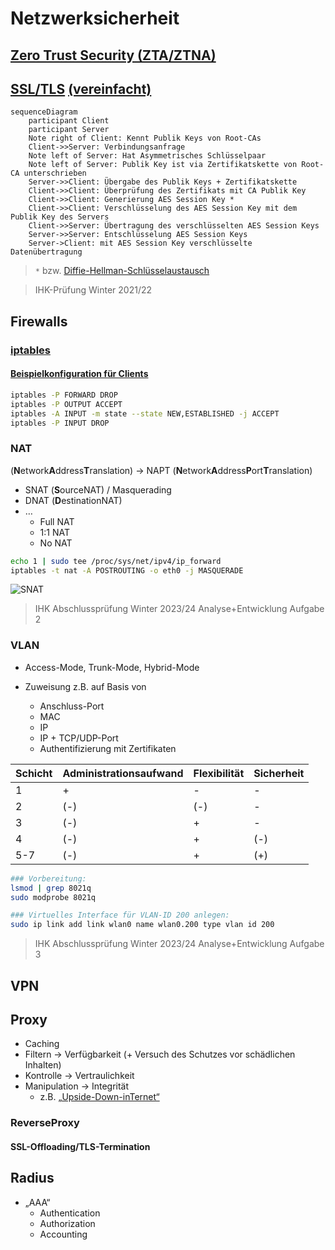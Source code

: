 # Netzwerksicherheit

## [Zero Trust Security (ZTA/ZTNA)](https://de.wikipedia.org/wiki/Zero_Trust_Security)

## [SSL/TLS](https://de.wikipedia.org/wiki/Transport_Layer_Security) [(vereinfacht)](https://de.wikipedia.org/wiki/Transport_Layer_Security#/media/Datei:SSL_handshake_with_two_way_authentication_with_certificates.svg)

```mermaid
sequenceDiagram
    participant Client
    participant Server
    Note right of Client: Kennt Publik Keys von Root-CAs
    Client->>Server: Verbindungsanfrage
    Note left of Server: Hat Asymmetrisches Schlüsselpaar
    Note left of Server: Publik Key ist via Zertifikatskette von Root-CA unterschrieben
    Server->>Client: Übergabe des Publik Keys + Zertifikatskette
    Client->>Client: Überprüfung des Zertifikats mit CA Publik Key
    Client->>Client: Generierung AES Session Key *
    Client->>Client: Verschlüsselung des AES Session Key mit dem Publik Key des Servers
    Client->>Server: Übertragung des verschlüsselten AES Session Keys
    Server->>Server: Entschlüsselung AES Session Keys
    Server->Client: mit AES Session Key verschlüsselte Datenübertragung
```

> `*` bzw. [Diffie-Hellman-Schlüsselaustausch](https://de.wikipedia.org/wiki/Transport_Layer_Security#TLS_Handshake_Protocol)

> IHK-Prüfung Winter 2021/22

## Firewalls

### [iptables](https://wiki.ubuntuusers.de/iptables/)

#### [Beispielkonfiguration für Clients](https://www.cyberciti.biz/tips/linux-iptables-examples.html)

```bash
iptables -P FORWARD DROP
iptables -P OUTPUT ACCEPT
iptables -A INPUT -m state --state NEW,ESTABLISHED -j ACCEPT
iptables -P INPUT DROP
```

### NAT
(**N**etwork**A**ddress**T**ranslation)
-> NAPT (**N**etwork**A**ddress**P**ort**T**ranslation)

* SNAT (**S**ourceNAT) / Masquerading
* DNAT (**D**estinationNAT)
* …
  * Full NAT
  * 1:1 NAT
  * No NAT

```bash
echo 1 | sudo tee /proc/sys/net/ipv4/ip_forward
iptables -t nat -A POSTROUTING -o eth0 -j MASQUERADE
```

![SNAT](https://upload.wikimedia.org/wikipedia/commons/c/c7/NAT_Concept-en.svg)


> IHK Abschlussprüfung Winter 2023/24 Analyse+Entwicklung Aufgabe 2

### VLAN

* Access-Mode, Trunk-Mode, Hybrid-Mode

* Zuweisung z.B. auf Basis von
  * Anschluss-Port
  * MAC
  * IP
  * IP + TCP/UDP-Port
  * Authentifizierung mit Zertifikaten

| Schicht | Administrationsaufwand | Flexibilität | Sicherheit |
|---------|------------------------|--------------|------------|
| 1       | +                      | -            | -          |
| 2       | (-)                    | (-)          | -          |
| 3       | (-)                    | +            | -          |
| 4       | (-)                    | +            | (-)        |
| 5-7     | (-)                    | +            | (+)        |

```bash
### Vorbereitung:
lsmod | grep 8021q
sudo modprobe 8021q

### Virtuelles Interface für VLAN-ID 200 anlegen:
sudo ip link add link wlan0 name wlan0.200 type vlan id 200
```

> IHK Abschlussprüfung Winter 2023/24 Analyse+Entwicklung Aufgabe 3

## VPN

## Proxy
* Caching
* Filtern -> Verfügbarkeit (+ Versuch des Schutzes vor schädlichen Inhalten)
* Kontrolle -> Vertraulichkeit
* Manipulation -> Integrität
  * z.B. [„Upside-Down-inTernet“](https://pete.ex-parrot.com/upside-down-ternet.html)

### ReverseProxy
#### SSL-Offloading/TLS-Termination

## Radius

* „AAA“
  * Authentication
  * Authorization
  * Accounting
